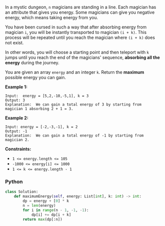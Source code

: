In a mystic dungeon,  `n`  magicians are standing in a line. Each magician has an attribute that gives you energy. Some magicians can give you negative energy, which means taking energy from you.

You have been cursed in such a way that after absorbing energy from magician  `i`, you will be instantly transported to magician  `(i + k)`. This process will be repeated until you reach the magician where  `(i + k)`  does not exist.

In other words, you will choose a starting point and then teleport with  `k`  jumps until you reach the end of the magicians' sequence,  **absorbing all the energy**  during the journey.

You are given an array  `energy`  and an integer  `k`. Return the  **maximum**  possible energy you can gain.

**Example 1:**
```
Input:  energy = [5,2,-10,-5,1], k = 3
Output: 3
Explanation:  We can gain a total energy of 3 by starting from magician 1 absorbing 2 + 1 = 3.
```

**Example 2:**
```
Input: energy = [-2,-3,-1], k = 2
Output: -1
Explanation:  We can gain a total energy of -1 by starting from magician 2.
```

**Constraints:**

-   `1 <= energy.length <= 105`
-   `-1000 <= energy[i] <= 1000`
-   `1 <= k <= energy.length - 1`


### Python

```python
class Solution:
    def maximumEnergy(self, energy: List[int], k: int) -> int:
        dp = energy + [0] * k
        n = len(energy)
        for i in range(n - 1, -1, -1):
            dp[i] += dp[i + k]
        return max(dp[:n])
```